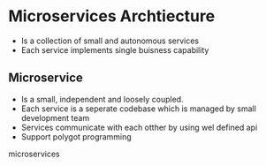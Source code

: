 # Microservices Archtiecture
- Is a collection of small and autonomous services
- Each service implements single buisness capability

## Microservice
- Is a small, independent and loosely coupled.
- Each service is a seperate codebase which is managed by small development team
- Services communicate with each otther by using wel defined api
- Support polygot programming


microservices


## 

